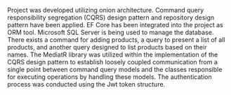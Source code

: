 Project was developed utilizing onion architecture. Command query responsibility segregation (CQRS) design pattern and repository design pattern have been applied. EF Core has been integrated into the project as ORM tool. Microsoft SQL Server is being used to manage the database. There exists a command for adding products, a query to present a list of all products, and another query designed to list products based on their names. The MediatR library was utilized within the implementation of the CQRS design pattern to establish loosely coupled communication from a single point between command query models and the classes responsible for executing operations by handling these models. The authentication process was conducted using the Jwt token structure.
